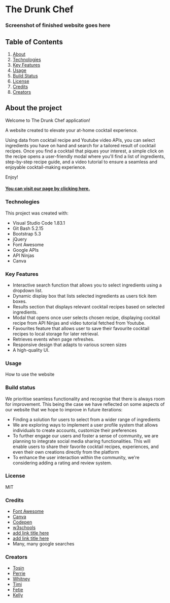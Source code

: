 # The Drunk Chef

### Screenshot of finished website goes here

## Table of Contents
1. [About](#about-the-project)
2. [Technologies](#technologies)
3. [Key Features](#key-features)
4. [Usage](#usage)
5. [Build Status](#build-status)
6. [License](#license)
7. [Credits](#credits)
8. [Creators](#creators)

## About the project

Welcome to The Drunk Chef application!

A website created to elevate your at-home cocktail experience. 

Using data from cocktail recipe and Youtube video APIs, you can select ingredients you have on hand and search for a tailored result of cocktail recipes. Once you find a cocktail that piques your interest, a simple click on the recipe opens a user-friendly modal where you'll find a list of ingredients, step-by-step recipe guide, and a video tutorial to ensure a seamless and enjoyable cocktail-making experience. 
 
 Enjoy!

#### [You can visit our page by clicking here.](https://redpez.github.io/The-Drunk-Chef-App/)

### Technologies
This project was created with:

- Visual Studio Code 1.83.1
- Git Bash 5.2.15
- Bootstrap 5.3
- jQuery
- Font Awesome
- Google APIs
- API Ninjas 
- Canva

### Key Features
- Interactive search function that allows you to select ingredients using a dropdown list.
- Dynamic display box that lists selected ingredients as users tick item boxes.
- Results section that displays relevant cocktail recipes based on selected ingredients.
- Modal that opens once user selects chosen recipe, displaying cocktail recipe from API  Ninjas and video tutorial fetched from Youtube.
- Favourites feature that allows user to save their favourite cocktail recipes to local storage for later retrieval.
- Retrieves events when page refreshes.
- Responsive design that adapts to various screen sizes
- A high-quality UI.

### Usage 
How to use the website


### Build status
We prioritise seamless functionality and recognise that there is always room for improvement. This being the case we have reflected on some aspects of our website that we hope to improve in future iterations: 
- Finding a solution for users to select from a wider range of ingredients
- We are exploring ways to implement a user profile system that allows individuals to create accounts, customize their preferences
- To further engage our users and foster a sense of community, we are planning to integrate social media sharing functionalities. This will enable users to share their favorite cocktail recipes, experiences, and even their own creations directly from the platform
- To enhance the user interaction within the community, we're considering adding a rating and review system. 

  
### License 
MIT

### Credits 
- [Font Awesome](https://fontawesome.com/)
- [Canva](https://canva.com/)
- [Codepen](https://codepen.io/)
- [w3schools](https://www.w3schools.com/)
- [add link title here](#addlinkhere)
- [add link title here](#addlinkhere)
- Many, many google searches

### Creators
- [Tosin](https://github.com/tosin1691)
- [Perrie](https://github.com/RedPez)
- [Whitney](https://github.com/Whit-Williams)
- [Timi](https://github.com/Timiwesky)
- [Fetie](https://github.com/fetieh)
- [Kelly](https://github.com/nijiti)
